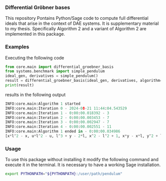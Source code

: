 ### Differential Gröbner bases

This repository Pontains Python/Sage code to compute full differential ideals that arise in the context of DAE systems. It is supplementary material to my thesis. Specifically Algorithm 2 and a variant of Algorithm 2 are implemented in this package.

### Examples

Executing the following code

```python
from core.main import differential_groebner_basis
from systems.benchmark import simple_pendulum
ideal_gen, derivatives = simple_pendulum()
result = differential_groebner_basis(ideal_gen, derivatives, algorithm='ideal')
print(result)
```

results in the following output

```python
INFO:core.main:Algorithm 1 started
INFO:core.main:Iteration 0 - 2024-08-21 11:44:04.543529
INFO:core.main:Iteration 1 - 0:00:00.018392 - 3
INFO:core.main:Iteration 2 - 0:00:00.003453 - 7
INFO:core.main:Iteration 3 - 0:00:00.002947 - 7
INFO:core.main:Iteration 4 - 0:00:00.002551 - 11
INFO:core.main:Algorithm 1 ended in - 0:00:00.034986
[x*l^2 - x, u*l^2 - u, l^3 + y - 2*l, x^2 - l^2 + 1, x*y - x*l, y^2 + l^2 - 2, x*u, y*u - u*l, u^2 - y + l, y*l - 1, v]
```

### Usage

To use this package without installing it modify the following command and execute it in the terminal. It is necessary to have a working Sage installation.

```bash
export PYTHONPATH="${PYTHONPATH}:/user/path/pendulum"
```
